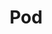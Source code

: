 ---
docType: "Chapter"
title: "Pod"
description: "Building blocks for running containers"
lectures: 2
courseTitle: "Pod"
themeColor: "#00B39F"
weight: 1
cardImage: ""
toc:
  [
    "learn",
    "practice"
  ]
---